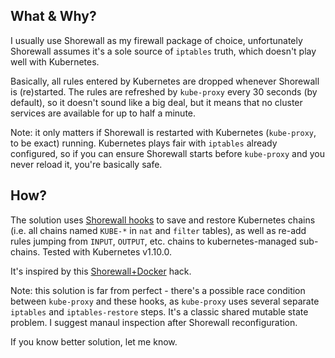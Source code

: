What & Why?
-----------

I usually use Shorewall as my firewall package of choice, unfortunately Shorewall 
assumes it's a sole source of `iptables` truth, which doesn't play well with
Kubernetes.

Basically, all rules entered by Kubernetes are dropped whenever Shorewall
is (re)started. The rules are refreshed by `kube-proxy` every 30 seconds (by default),
so it doesn't sound like a big deal, but it means that no cluster services are 
available for up to half a minute. 

Note: it only matters if Shorewall is restarted with Kubernetes (`kube-proxy`, to be exact) running. 
Kubernetes plays fair with `iptables` already configured, so if you can ensure Shorewall starts 
before `kube-proxy` and you never reload it, you're basically safe.

How?
----

The solution uses [Shorewall hooks](http://shorewall.net/shorewall_extension_scripts.htm) 
to save and restore Kubernetes chains (i.e. all chains named `KUBE-*` in `nat` and `filter` tables), as well
as re-add rules jumping from `INPUT`, `OUTPUT`, etc. chains to kubernetes-managed sub-chains.
Tested with Kubernetes v1.10.0.

It's inspired by this [Shorewall+Docker](https://blog.discourse.org/2015/11/shorewalldocker-two-great-tastes-that-taste-great-together/#) 
hack.

Note: this solution is far from perfect - there's a possible race condition between `kube-proxy` and 
these hooks, as `kube-proxy` uses several separate `iptables` and `iptables-restore` steps. It's a classic
shared mutable state problem. I suggest manaul inspection after Shorewall reconfiguration.

If you know better solution, let me know.

